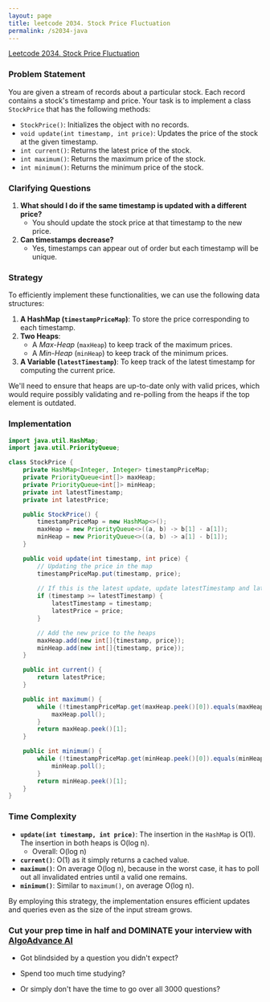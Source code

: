 ```yaml
---
layout: page
title: leetcode 2034. Stock Price Fluctuation 
permalink: /s2034-java
---
```

[Leetcode 2034. Stock Price Fluctuation ](https://algoadvance.github.io/algoadvance/l2034)
### Problem Statement

You are given a stream of records about a particular stock. Each record contains a stock's timestamp and price. Your task is to implement a class `StockPrice` that has the following methods:

- `StockPrice()`: Initializes the object with no records.
- `void update(int timestamp, int price)`: Updates the price of the stock at the given timestamp.
- `int current()`: Returns the latest price of the stock.
- `int maximum()`: Returns the maximum price of the stock.
- `int minimum()`: Returns the minimum price of the stock.

### Clarifying Questions

1. **What should I do if the same timestamp is updated with a different price?**
   - You should update the stock price at that timestamp to the new price.
2. **Can timestamps decrease?**
   - Yes, timestamps can appear out of order but each timestamp will be unique.

### Strategy

To efficiently implement these functionalities, we can use the following data structures:

1. **A HashMap (`timestampPriceMap`)**: To store the price corresponding to each timestamp.
2. **Two Heaps**:
    - A *Max-Heap* (`maxHeap`) to keep track of the maximum prices.
    - A *Min-Heap* (`minHeap`) to keep track of the minimum prices.
3. **A Variable (`latestTimestamp`)**: To keep track of the latest timestamp for computing the current price.

We'll need to ensure that heaps are up-to-date only with valid prices, which would require possibly validating and re-polling from the heaps if the top element is outdated.

### Implementation

```java
import java.util.HashMap;
import java.util.PriorityQueue;

class StockPrice {
    private HashMap<Integer, Integer> timestampPriceMap;
    private PriorityQueue<int[]> maxHeap;
    private PriorityQueue<int[]> minHeap;
    private int latestTimestamp;
    private int latestPrice;

    public StockPrice() {
        timestampPriceMap = new HashMap<>();
        maxHeap = new PriorityQueue<>((a, b) -> b[1] - a[1]);
        minHeap = new PriorityQueue<>((a, b) -> a[1] - b[1]);
    }

    public void update(int timestamp, int price) {
        // Updating the price in the map
        timestampPriceMap.put(timestamp, price);
        
        // If this is the latest update, update latestTimestamp and latestPrice
        if (timestamp >= latestTimestamp) {
            latestTimestamp = timestamp;
            latestPrice = price;
        }

        // Add the new price to the heaps
        maxHeap.add(new int[]{timestamp, price});
        minHeap.add(new int[]{timestamp, price});
    }

    public int current() {
        return latestPrice;
    }

    public int maximum() {
        while (!timestampPriceMap.get(maxHeap.peek()[0]).equals(maxHeap.peek()[1])) {
            maxHeap.poll();
        }
        return maxHeap.peek()[1];
    }

    public int minimum() {
        while (!timestampPriceMap.get(minHeap.peek()[0]).equals(minHeap.peek()[1])) {
            minHeap.poll();
        }
        return minHeap.peek()[1];
    }
}
```

### Time Complexity

- **`update(int timestamp, int price)`**: The insertion in the `HashMap` is O(1). The insertion in both heaps is O(log n).
  - Overall: O(log n)
- **`current()`**: O(1) as it simply returns a cached value.
- **`maximum()`**: On average O(log n), because in the worst case, it has to poll out all invalidated entries until a valid one remains.
- **`minimum()`**: Similar to `maximum()`, on average O(log n).

By employing this strategy, the implementation ensures efficient updates and queries even as the size of the input stream grows.


### Cut your prep time in half and DOMINATE your interview with [AlgoAdvance AI](https://algoAdvance.com)

- Got blindsided by a question you didn't expect?

- Spend too much time studying?

- Or simply don't have the time to go over all 3000 questions?

